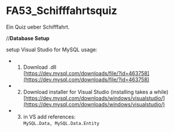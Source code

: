 # FA53_Schifffahrtsquiz

Ein Quiz ueber Schifffahrt.

//**Database Setup**

setup Visual Studio for MySQL usage:

* 1. Download .dll    
  [https://dev.mysql.com/downloads/file/?id=463758](https://dev.mysql.com/downloads/file/?id=463758)
* 2. Download installer for Visual Studio (installing takes a while)    
  [https://dev.mysql.com/downloads/windows/visualstudio/](https://dev.mysql.com/downloads/windows/visualstudio/)    
* 3. in VS add references:    
  `MySQL.Data, MySQL.Data.Entity`    
